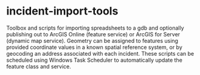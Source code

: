 incident-import-tools
=====================

Toolbox and scripts for importing spreadsheets to a gdb and optionally publishing out to ArcGIS Online (feature service) or ArcGIS for Server (dynamic map service).   Geometry can be assigned to features using provided coordinate values in a known spatial reference system, or by geocoding an address associated with each incident.   These scripts can be scheduled using Windows Task Scheduler to automatically update the feature class and service.
